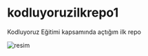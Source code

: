 # kodluyoruzilkrepo1
Kodluyoruz Eğitimi kapsamında açtığım ilk repo

![resim](https://picsum.photos/200)

